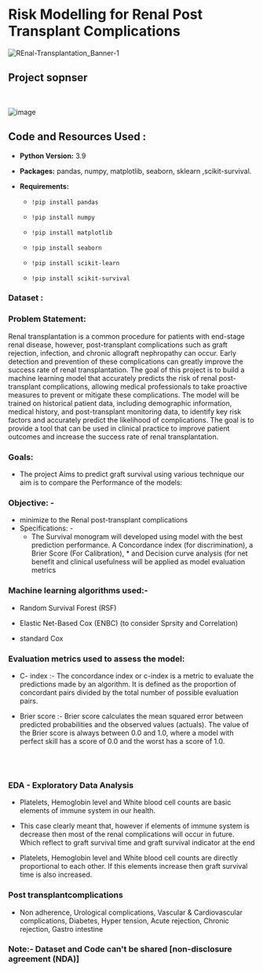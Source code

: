 # Risk Modelling for Renal Post Transplant Complications
![REnal-Transplantation_Banner-1](https://user-images.githubusercontent.com/108168115/214647915-4f90e138-6cea-4945-b19e-99dea55e74b1.png)


## Project sopnser
<br>

![image](https://user-images.githubusercontent.com/108168115/215900285-f5dbc3ce-b2eb-4f7d-b766-647748a0ecab.png)


## Code and Resources Used :

* __Python Version:__ 3.9

* __Packages:__ pandas, numpy, matplotlib, seaborn, sklearn ,scikit-survival.

* __Requirements:__  
  
  * `!pip install pandas`
  
  * `!pip install numpy`

  * `!pip install matplotlib` 

  * `!pip install seaborn`

  * `!pip install scikit-learn`

  * `!pip install scikit-survival`


### Dataset :


### Problem Statement:

Renal transplantation is a common procedure for patients with end-stage renal disease, however, post-transplant complications such as graft rejection, infection, and chronic allograft nephropathy can occur. Early detection and prevention of these complications can greatly improve the success rate of renal transplantation. The goal of this project is to build a machine learning model that accurately predicts the risk of renal post-transplant complications, allowing medical professionals to take proactive measures to prevent or mitigate these complications. The model will be trained on historical patient data, including demographic information, medical history, and post-transplant monitoring data, to identify key risk factors and accurately predict the likelihood of complications. The goal is to provide a tool that can be used in clinical practice to improve patient outcomes and increase the success rate of renal transplantation.

### Goals: 
* The project Aims to predict graft survival using various technique our aim is to compare the Performance of the models:

 
### Objective: -
* minimize to the Renal post-transplant complications
* Specifications: -
   * The Survival monogram will developed using model with the best prediction performance. A Concordance index (for discrimination), a Brier Score (For Calibration),    * and Decision curve analysis (for net benefit and clinical usefulness will be applied as model evaluation metrics
   
### Machine learning algorithms used:-

* Random Survival Forest (RSF) 

* Elastic Net-Based Cox (ENBC) (to consider Sprsity and Correlation)

* standard Cox

### Evaluation metrics used to assess the model:
 * C- index :- The concordance index or c-index is a metric to evaluate the predictions made by an algorithm. It is defined as the proportion of concordant pairs divided by the total number of possible evaluation pairs.
 
 * Brier score :-  Brier score calculates the mean squared error between predicted probabilities and the observed values (actuals). The value of the Brier score is always between 0.0 and 1.0, where a model with perfect skill has a score of 0.0 and the worst has a score of 1.0.
   
<br>
<br>
<div class="text-center">
  <img src="https://user-images.githubusercontent.com/108168115/215897245-6b9aab03-be09-4dc6-a185-c86d5584ff68.png" class="img-fluid" alt="" />
</div>


### EDA - Exploratory Data Analysis

* Platelets, Hemoglobin level and White blood cell counts are basic elements of immune system in our health.

* This case clearly meant that, however if elements of immune system is decrease then most of the renal complications will occur in future. Which reflect to graft survival time and graft survival indicator at the end

* Platelets, Hemoglobin level and White blood cell counts are directly proportional to each other. If this elements increase then graft survival time is also increased.

### Post transplantcomplications 

* Non adherence, Urological complications, Vascular & Cardiovascular complications, Diabetes, Hyper tension, Acute rejection, Chronic rejection, Gastro intestine




### Note:- Dataset and Code can't be shared [non-disclosure agreement (NDA)]
